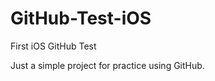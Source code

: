 GitHub-Test-iOS
===============

First iOS GitHub Test

Just a simple project for practice using GitHub.
